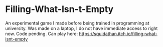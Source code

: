 # Filling-What-Isn-t-Empty
An experimental game I made before being trained in programming at university. Was made on a laptop, I do not have immediate access to right now. Code pending. Can play here: 
https://squidathan.itch.io/filling-what-isnt-empty
